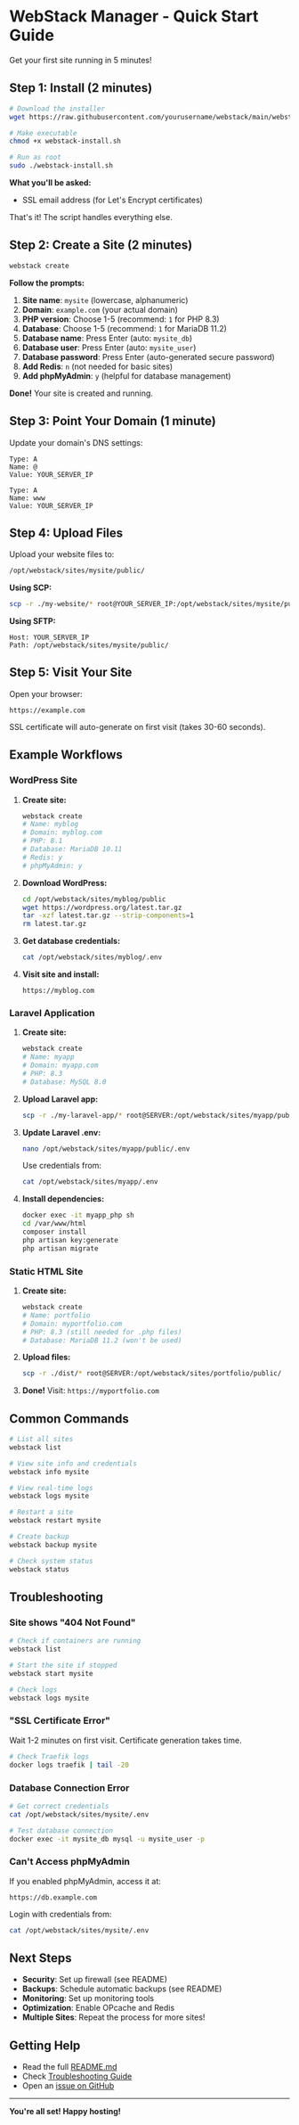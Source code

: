# WebStack Manager - Quick Start Guide

Get your first site running in 5 minutes!

## Step 1: Install (2 minutes)

```bash
# Download the installer
wget https://raw.githubusercontent.com/yourusername/webstack/main/webstack-install.sh

# Make executable
chmod +x webstack-install.sh

# Run as root
sudo ./webstack-install.sh
```

**What you'll be asked:**
- SSL email address (for Let's Encrypt certificates)

That's it! The script handles everything else.

## Step 2: Create a Site (2 minutes)

```bash
webstack create
```

**Follow the prompts:**

1. **Site name**: `mysite` (lowercase, alphanumeric)
2. **Domain**: `example.com` (your actual domain)
3. **PHP version**: Choose 1-5 (recommend: `1` for PHP 8.3)
4. **Database**: Choose 1-5 (recommend: `1` for MariaDB 11.2)
5. **Database name**: Press Enter (auto: `mysite_db`)
6. **Database user**: Press Enter (auto: `mysite_user`)
7. **Database password**: Press Enter (auto-generated secure password)
8. **Add Redis**: `n` (not needed for basic sites)
9. **Add phpMyAdmin**: `y` (helpful for database management)

**Done!** Your site is created and running.

## Step 3: Point Your Domain (1 minute)

Update your domain's DNS settings:

```
Type: A
Name: @
Value: YOUR_SERVER_IP

Type: A
Name: www
Value: YOUR_SERVER_IP
```

## Step 4: Upload Files

Upload your website files to:

```bash
/opt/webstack/sites/mysite/public/
```

**Using SCP:**
```bash
scp -r ./my-website/* root@YOUR_SERVER_IP:/opt/webstack/sites/mysite/public/
```

**Using SFTP:**
```
Host: YOUR_SERVER_IP
Path: /opt/webstack/sites/mysite/public/
```

## Step 5: Visit Your Site

Open your browser:
```
https://example.com
```

SSL certificate will auto-generate on first visit (takes 30-60 seconds).

## Example Workflows

### WordPress Site

1. **Create site:**
   ```bash
   webstack create
   # Name: myblog
   # Domain: myblog.com
   # PHP: 8.1
   # Database: MariaDB 10.11
   # Redis: y
   # phpMyAdmin: y
   ```

2. **Download WordPress:**
   ```bash
   cd /opt/webstack/sites/myblog/public
   wget https://wordpress.org/latest.tar.gz
   tar -xzf latest.tar.gz --strip-components=1
   rm latest.tar.gz
   ```

3. **Get database credentials:**
   ```bash
   cat /opt/webstack/sites/myblog/.env
   ```

4. **Visit site and install:**
   ```
   https://myblog.com
   ```

### Laravel Application

1. **Create site:**
   ```bash
   webstack create
   # Name: myapp
   # Domain: myapp.com
   # PHP: 8.3
   # Database: MySQL 8.0
   ```

2. **Upload Laravel app:**
   ```bash
   scp -r ./my-laravel-app/* root@SERVER:/opt/webstack/sites/myapp/public/
   ```

3. **Update Laravel .env:**
   ```bash
   nano /opt/webstack/sites/myapp/public/.env
   ```

   Use credentials from:
   ```bash
   cat /opt/webstack/sites/myapp/.env
   ```

4. **Install dependencies:**
   ```bash
   docker exec -it myapp_php sh
   cd /var/www/html
   composer install
   php artisan key:generate
   php artisan migrate
   ```

### Static HTML Site

1. **Create site:**
   ```bash
   webstack create
   # Name: portfolio
   # Domain: myportfolio.com
   # PHP: 8.3 (still needed for .php files)
   # Database: MariaDB 11.2 (won't be used)
   ```

2. **Upload files:**
   ```bash
   scp -r ./dist/* root@SERVER:/opt/webstack/sites/portfolio/public/
   ```

3. **Done!** Visit: `https://myportfolio.com`

## Common Commands

```bash
# List all sites
webstack list

# View site info and credentials
webstack info mysite

# View real-time logs
webstack logs mysite

# Restart a site
webstack restart mysite

# Create backup
webstack backup mysite

# Check system status
webstack status
```

## Troubleshooting

### Site shows "404 Not Found"

```bash
# Check if containers are running
webstack list

# Start the site if stopped
webstack start mysite

# Check logs
webstack logs mysite
```

### "SSL Certificate Error"

Wait 1-2 minutes on first visit. Certificate generation takes time.

```bash
# Check Traefik logs
docker logs traefik | tail -20
```

### Database Connection Error

```bash
# Get correct credentials
cat /opt/webstack/sites/mysite/.env

# Test database connection
docker exec -it mysite_db mysql -u mysite_user -p
```

### Can't Access phpMyAdmin

If you enabled phpMyAdmin, access it at:
```
https://db.example.com
```

Login with credentials from:
```bash
cat /opt/webstack/sites/mysite/.env
```

## Next Steps

- **Security**: Set up firewall (see README)
- **Backups**: Schedule automatic backups (see README)
- **Monitoring**: Set up monitoring tools
- **Optimization**: Enable OPcache and Redis
- **Multiple Sites**: Repeat the process for more sites!

## Getting Help

- Read the full [README.md](README.md)
- Check [Troubleshooting Guide](README.md#troubleshooting)
- Open an [issue on GitHub](https://github.com/yourusername/webstack/issues)

---

**You're all set! Happy hosting!**
